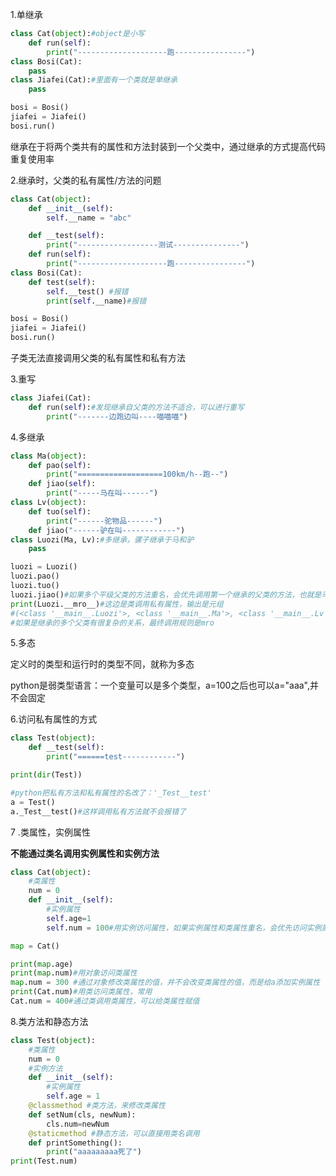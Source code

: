 1.单继承

```python
class Cat(object):#object是小写
    def run(self):
        print("--------------------跑----------------")
class Bosi(Cat):
    pass
class Jiafei(Cat):#里面有一个类就是单继承
    pass

bosi = Bosi()
jiafei = Jiafei()
bosi.run()
```

继承在于将两个类共有的属性和方法封装到一个父类中，通过继承的方式提高代码重复使用率

2.继承时，父类的私有属性/方法的问题

```python
class Cat(object):
    def __init__(self):
        self.__name = "abc"

    def __test(self):
        print("------------------测试---------------")
    def run(self):
        print("--------------------跑----------------")
class Bosi(Cat):
    def test(self):
        self.__test() #报错
        print(self.__name)#报错

bosi = Bosi()
jiafei = Jiafei()
bosi.run()
```

子类无法直接调用父类的私有属性和私有方法

3.重写

```python
class Jiafei(Cat):
    def run(self):#发现继承自父类的方法不适合，可以进行重写
        print("-------边跑边叫----喵喵喵")

```

4.多继承

```python
class Ma(object):
    def pao(self):
        print("===================100km/h--跑--")
	def jiao(self):
        print("-----马在叫------")
class Lv(object):
    def tuo(self):
        print("------驼物品------")
	def jiao("------驴在叫------------")
class Luozi(Ma, Lv):#多继承，骡子继承于马和驴
    pass

luozi = Luozi()
luozi.pao()
luozi.tuo()
luozi.jiao()#如果多个平级父类的方法重名，会优先调用第一个继承的父类的方法，也就是马
print(Luozi.__mro__)#这边是类调用私有属性，输出是元组
#(<class '__main__.Luozi'>, <class '__main__.Ma'>, <class '__main__.Lv'>, <class 'object'>)
#如果是继承的多个父类有很复杂的关系，最终调用规则是mro

```

5.多态

定义时的类型和运行时的类型不同，就称为多态

python是弱类型语言：一个变量可以是多个类型，a=100之后也可以a="aaa",并不会固定

6.访问私有属性的方式

```python
class Test(object):
    def __test(self):
        print("======test------------")

print(dir(Test))

#python把私有方法和私有属性的名改了：'_Test__test'
a = Test()
a._Test__test()#这样调用私有方法就不会报错了
```

7 .类属性，实例属性

**不能通过类名调用实例属性和实例方法**

```python
class Cat(object):
    #类属性
    num = 0
    def __init__(self):
        #实例属性
        self.age=1
        self.num = 100#用实例访问属性，如果实例属性和类属性重名，会优先访问实例属性

map = Cat()

print(map.age)
print(map.num)#用对象访问类属性
map.num = 300 #通过对象修改类属性的值，并不会改变类属性的值，而是给a添加实例属性
print(Cat.num)#用类访问类属性，常用
Cat.num = 400#通过类调用类属性，可以给类属性赋值
```

8.类方法和静态方法

```python
class Test(object):
    #类属性
    num = 0
    #实例方法
    def __init__(self):
        #实例属性
        self.age = 1
    @classmethod #类方法，来修改类属性
    def setNum(cls, newNum):
        cls.num=newNum
    @staticmethod #静态方法，可以直接用类名调用
    def printSomething():
        print("aaaaaaaaa死了")
print(Test.num)
```

